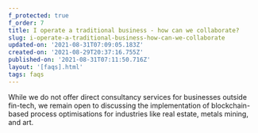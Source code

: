 ```yaml
---
f_protected: true
f_order: 7
title: I operate a traditional business - how can we collaborate?
slug: i-operate-a-traditional-business-how-can-we-collaborate
updated-on: '2021-08-31T07:09:05.183Z'
created-on: '2021-08-29T20:37:16.755Z'
published-on: '2021-08-31T07:11:50.716Z'
layout: '[faqs].html'
tags: faqs
---
```


While we do not offer direct consultancy services for businesses outside fin-tech, we remain open to discussing the implementation of blockchain-based process optimisations for industries like real estate, metals mining, and art.
